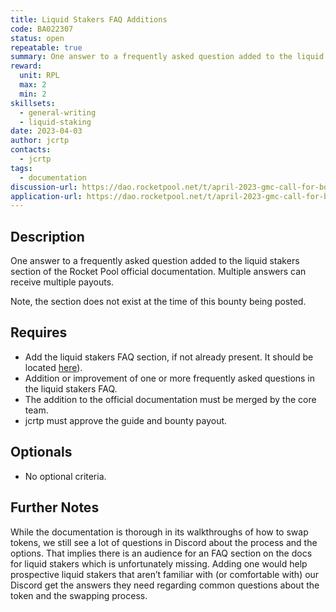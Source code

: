 ```yaml
---
title: Liquid Stakers FAQ Additions
code: BA022307
status: open
repeatable: true
summary: One answer to a frequently asked question added to the liquid stakers section of the Rocket Pool official documentation. Multiple answers can receive multiple payouts. 
reward:
  unit: RPL
  max: 2
  min: 2
skillsets:
  - general-writing
  - liquid-staking
date: 2023-04-03
author: jcrtp
contacts:
  - jcrtp
tags: 
  - documentation
discussion-url: https://dao.rocketpool.net/t/april-2023-gmc-call-for-bounty-applications-deadline-is-april-15th/1637/9
application-url: https://dao.rocketpool.net/t/april-2023-gmc-call-for-bounty-applications-deadline-is-april-15th/1637/9
---
```


## Description

One answer to a frequently asked question added to the liquid stakers section of the Rocket Pool official documentation. Multiple answers can receive multiple payouts. 

Note, the section does not exist at the time of this bounty being posted.

## Requires
* Add the liquid stakers FAQ section, if not already present. It should be located [here](https://github.com/rocket-pool/docs.rocketpool.net/tree/main/docs/guides/staking)).
* Addition or improvement of one or more frequently asked questions in the liquid stakers FAQ.
* The addition to the official documentation must be merged by the core team. 
* jcrtp must approve the guide and bounty payout. 

## Optionals
* No optional criteria.

## Further Notes

While the documentation is thorough in its walkthroughs of how to swap tokens, we still see a lot of questions in Discord about the process and the options. That implies there is an audience for an FAQ section on the docs for liquid stakers which is unfortunately missing. Adding one would help prospective liquid stakers that aren’t familiar with (or comfortable with) our Discord get the answers they need regarding common questions about the token and the swapping process.